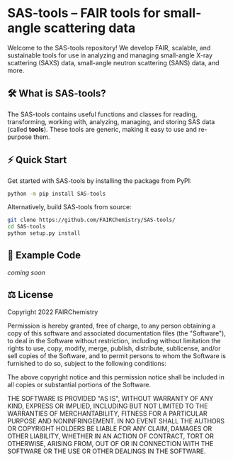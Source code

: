 # SAS-tools – FAIR tools for small-angle scattering data

Welcome to the SAS-tools repository! We develop FAIR, scalable, and sustainable tools for use in analyzing and managing small-angle X-ray scattering (SAXS) data, small-angle neutron scattering (SANS) data, and more.

## 🛠️ What is SAS-tools?

The SAS-tools contains useful functions and classes for reading, transforming, working with, analyzing, managing, and storing SAS data (called **tools**). These tools are generic, making it easy to use and re-purpose them.

## ⚡️ Quick Start

Get started with SAS-tools by installing the package from PyPI:

```bash
python -m pip install SAS-tools
```

Alternatively, build SAS-tools from source:

```bash
git clone https://github.com/FAIRChemistry/SAS-tools/
cd SAS-tools
python setup.py install
```

## 🔖 Example Code

*coming soon*

## ⚖️ License

Copyright 2022 FAIRChemistry

Permission is hereby granted, free of charge, to any person obtaining a copy of this software and associated documentation files (the "Software"), to deal in the Software without restriction, including without limitation the rights to use, copy, modify, merge, publish, distribute, sublicense, and/or sell copies of the Software, and to permit persons to whom the Software is furnished to do so, subject to the following conditions:

The above copyright notice and this permission notice shall be included in all copies or substantial portions of the Software.

THE SOFTWARE IS PROVIDED "AS IS", WITHOUT WARRANTY OF ANY KIND, EXPRESS OR IMPLIED, INCLUDING BUT NOT LIMITED TO THE WARRANTIES OF MERCHANTABILITY, FITNESS FOR A PARTICULAR PURPOSE AND NONINFRINGEMENT. IN NO EVENT SHALL THE AUTHORS OR COPYRIGHT HOLDERS BE LIABLE FOR ANY CLAIM, DAMAGES OR OTHER LIABILITY, WHETHER IN AN ACTION OF CONTRACT, TORT OR OTHERWISE, ARISING FROM, OUT OF OR IN CONNECTION WITH THE SOFTWARE OR THE USE OR OTHER DEALINGS IN THE SOFTWARE.
